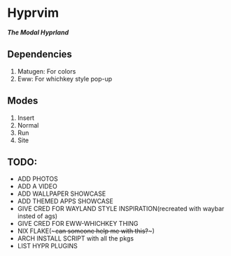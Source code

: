 # Hyprvim
***The Modal Hyprland***

## Dependencies
1. Matugen: For colors
2. Eww: For whichkey style pop-up
## Modes
1. Insert
2. Normal
3. Run
4. Site
## TODO: 
- ADD PHOTOS
- ADD A VIDEO
- ADD WALLPAPER SHOWCASE
- ADD THEMED APPS SHOWCASE
- GIVE CRED FOR WAYLAND STYLE INSPIRATION(recreated with waybar insted of ags)
- GIVE CRED FOR EWW-WHICHKEY THING
- NIX FLAKE(~~~can someone help me with this?~~~)
- ARCH INSTALL SCRIPT with all the pkgs
- LIST HYPR PLUGINS
